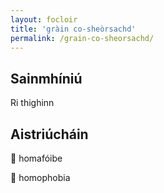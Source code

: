 ```yaml
---
layout: focloir
title: 'gràin co-sheòrsachd'
permalink: /grain-co-sheorsachd/
---
```


## Sainmhíniú

Ri thighinn

## Aistriúcháin

&#x1f3f4;&#xe0067;&#xe0062;&#xe0073;&#xe0063;&#xe0074;&#xe007f; homafóibe

&#x1f3f4;&#xe0067;&#xe0062;&#xe0065;&#xe006e;&#xe0067;&#xe007f; homophobia

